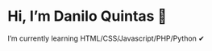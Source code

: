 <h1>Hi, I’m Danilo Quintas 👋</h1>
I’m currently learning HTML/CSS/Javascript/PHP/Python ✔


<!---
DaniloQuintas/DaniloQuintas is a ✨ special ✨ repository because its `README.md` (this file) appears on your GitHub profile.
You can click the Preview link to take a look at your changes.
--->
